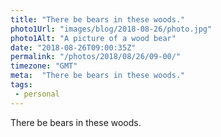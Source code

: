 ```yaml
---
title: "There be bears in these woods."
photo1Url: "images/blog/2018-08-26/photo.jpg"
photo1Alt: "A picture of a wood bear"
date: "2018-08-26T09:00:35Z"
permalink: "/photos/2018/08/26/09-00/"
timezone: "GMT"
meta:  "There be bears in these woods."
tags:
 - personal
---
```

There be bears in these woods.
